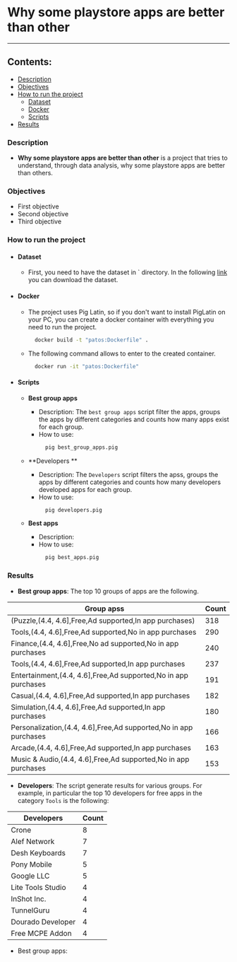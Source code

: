 # Why some playstore apps are better than other 
---
## Contents:
  - [Description](#Description)
  - [Objectives](#Objectives)
  - [How to run the project](#How-to-run-the-project)
      - [Dataset](#Dataset)
      - [Docker](#Docker)
      - [Scripts](#Scripts)
  - [Results](#Results)
  
### Description
  - **Why some playstore apps are better than other** is a project that tries to understand, through data analysis, why some playstore apps are better than others.

### Objectives
- First objective
- Second objective
- Third objective

### How to run the project
- #### Dataset 
  - First, you need to have the dataset in ` directory. In the following [link](https://www.kaggle.com/datasets/gauthamp10/google-playstore-apps) you can download the dataset.

- #### Docker
  - The project uses Pig Latin, so if you don't want to install PigLatin on your PC, you can create a docker container with everything you need to run the project.
    ```bash
      docker build -t "patos:Dockerfile" .
    ```
  - The following command allows to enter to the created container.
    ```bash
      docker run -it "patos:Dockerfile"
    ```

- #### Scripts
  - **Best group apps**
    - Description: The `best group apps` script filter the apps, groups the apps by different categories and counts how many apps exist for each group.
    - How to use: 
      ```bash
        pig best_group_apps.pig
      ```

  - **Developers **
    - Description: The `Developers` script filters the apss, groups the apps by different categories and counts how many developers developed apps for each group.
    - How to use: 
      ```bash
        pig developers.pig
      ```

  - **Best apps**
    - Description: 
    - How to use: 
      ```bash
        pig best_apps.pig
      ```

### Results 
- **Best group apps**: The top 10 groups of apps are the following.

| Group apss                                  | Count |
|---------------------------------------------|-----------------------------|
|(Puzzle,(4.4, 4.6],Free,Ad supported,In app purchases)| 318 |
|Tools,(4.4, 4.6],Free,Ad supported,No in app purchases|290 | 
|Finance,(4.4, 4.6],Free,No ad supported,No in app purchases|240 |
|Tools,(4.4, 4.6],Free,Ad supported,In app purchases|237 | 
|Entertainment,(4.4, 4.6],Free,Ad supported,No in app purchases|191 |
|Casual,(4.4, 4.6],Free,Ad supported,In app purchases|182 | 
|Simulation,(4.4, 4.6],Free,Ad supported,In app purchases|180 |
|Personalization,(4.4, 4.6],Free,Ad supported,No in app purchases|166 |
|Arcade,(4.4, 4.6],Free,Ad supported,In app purchases|163 |
|Music & Audio,(4.4, 4.6],Free,Ad supported,No in app purchases|153 |

- **Developers**: The script generate results for various groups. For example, in particular the top 10 developers for free apps in the category `Tools` is the following:

| Developers | Count |
|----------|------| 
|Crone|8|
|Alef Network|7 |
|Desh Keyboards|7 |
|Pony Mobile|5 |
|Google LLC|5 |
|Lite Tools Studio|4 |
|InShot Inc.|4 |
|TunnelGuru|4 |
|Dourado Developer|4 |
|Free MCPE Addon|4 |

- Best group apps:


